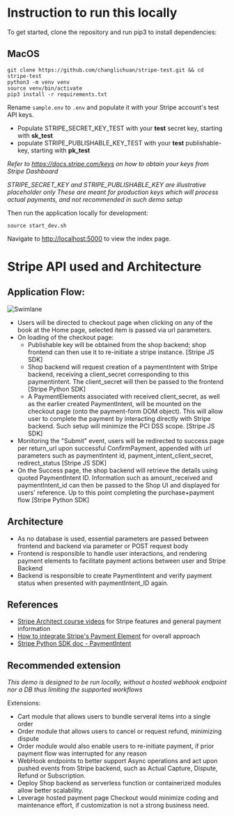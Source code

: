 # Instruction to run this locally
To get started, clone the repository and run pip3 to install dependencies:

## MacOS

```
git clone https://github.com/changlichuan/stripe-test.git && cd stripe-test
python3 -m venv venv
source venv/bin/activate
pip3 install -r requirements.txt
```

Rename `sample.env` to `.env` and populate it with your Stripe account's test API keys.
* Populate STRIPE_SECRET_KEY_TEST with your **test** secret key, starting with **sk_test**
* populate STRIPE_PUBLISHABLE_KEY_TEST with your **test** publishable-key, starting with **pk_test**

*Refer to https://docs.stripe.com/keys on how to obtain your keys from Stripe Dashboard*

*STRIPE_SECRET_KEY and STRIPE_PUBLISHABLE_KEY are illustrative placeholder only*
*These are meant for production keys which will process actual payments, and not recommended in such demo setup*

Then run the application locally for development:
```
source start_dev.sh
```

Navigate to [http://localhost:5000](http://localhost:5000) to view the index page.


# Stripe API used and Architecture
## Application Flow: 

![Swimlane](https://static.swimlanes.io/21cdd598f44d963658ab2d07e027078e.png)

- Users will be directed to checkout page when clicking on any of the book at the Home page, selected item is passed via url parameters.
- On loading of the checkout page: 
  - Publishable key will be obtained from the shop backend; shop frontend can then use it to re-initiate a stripe instance. [Stripe JS SDK]
  - Shop backend will request creation of a paymentIntent with Stripe backend, receiving a client_secret corresponding to this paymentintent. The client_secret will then be passed to the frontend [Stripe Python SDK]
  - A PaymentElements associated with received client_secret, as well as the earlier created PaymentIntent, will be mounted on the checkout page (onto the payment-form DOM object). This will allow user to complete the payment by interacting directly with Stripe backend. Such setup will minimize the PCI DSS scope.  [Stripe JS SDK]
- Monitoring the "Submit" event, users will be redirected to success page per return_url upon successful ConfirmPayment, appended with url parameters such as paymentIntent id, payment_intent_client_secret, redirect_status [Stripe JS SDK]
- On the Success page, the shop backend will retrieve the details using quoted PaymentIntent ID. Information such as amount_received and paymentIntent_id can then be passed to the Shop UI and displayed for users' reference. Up to this point completing the purchase+payment flow [Stripe Python SDK]

## Architecture
- As no database is used, essential parameters are passed between frontend and backend via parameter or POST request body
- Frontend is responsible to handle user interactions, and rendering payment elements to facilitate payment actions between user and Stripe Backend
- Backend is responsible to create PaymentIntent and verify payment status when presented with paymentIntent_ID again.

## References
* [Stripe Architect course videos](https://www.stripe.training/page/architect) for Stripe features and general payment information
* [How to integrate Stripe's Payment Element](https://www.youtube.com/watch?v=MfFCg7kYCa4) for overall approach
* [Stripe Python SDK doc - PaymentIntent](https://docs.stripe.com/api/payment_intents/)

## Recommended extension
*This demo is designed to be run locally, without a hosted webhook endpoint nor a DB thus limiting the supported workflows*

Extensions:
* Cart module that allows users to bundle serveral items into a single order
* Order module that allows users to cancel or request refund, minimizing dispute
* Order module would also enable users to re-initiate payment, if prior payment flow was interrupted for any reason
* WebHook endpoints to better support Async operations and act upon pushed events from Stripe backend, such as Actual Capture, Dispute, Refund or Subscription.  
* Deploy Shop backend as serverless function or containerized modules allow better scalability. 
* Leverage hosted payment page Checkout would minimize coding and maintenance effort, if customization is not a strong business need.
